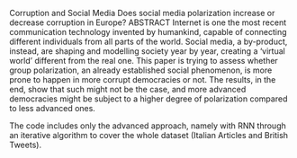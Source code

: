 Corruption and Social Media
Does social media polarization increase or decrease corruption in Europe?
ABSTRACT
Internet is one the most recent communication technology invented by humankind, capable of connecting different individuals from all parts of the world. Social media, a by-product, instead, are shaping and modelling society year by year, creating a ‘virtual world’ different from the real one. This paper is trying to assess whether group polarization, an already established social phenomenon, is more prone to happen in more corrupt democracies or not. The results, in the end, show that such might not be the case, and more advanced democracies might be subject to a higher degree of polarization compared to less advanced ones.

The code includes only the advanced approach, namely with RNN through an iterative algorithm to cover the whole dataset (Italian Articles and British Tweets).
